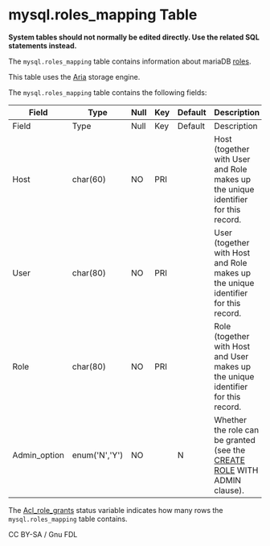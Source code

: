 # mysql.roles\_mapping Table

**System tables should not normally be edited directly. Use the related SQL statements instead.**

The `mysql.roles_mapping` table contains information about mariaDB [roles](../../../../../security/user-account-management/roles/).

This table uses the [Aria](../../../../storage-engines/aria/) storage engine.

The `mysql.roles_mapping` table contains the following fields:

| Field         | Type          | Null | Key | Default | Description                                                                                                                           |
| ------------- | ------------- | ---- | --- | ------- | ------------------------------------------------------------------------------------------------------------------------------------- |
| Field         | Type          | Null | Key | Default | Description                                                                                                                           |
| Host          | char(60)      | NO   | PRI |         | Host (together with User and Role makes up the unique identifier for this record.                                                     |
| User          | char(80)      | NO   | PRI |         | User (together with Host and Role makes up the unique identifier for this record.                                                     |
| Role          | char(80)      | NO   | PRI |         | Role (together with Host and User makes up the unique identifier for this record.                                                     |
| Admin\_option | enum('N','Y') | NO   |     | N       | Whether the role can be granted (see the [CREATE ROLE](../../../account-management-sql-statements/create-role.md) WITH ADMIN clause). |

The [Acl\_role\_grants](../../../../../ha-and-performance/optimization-and-tuning/system-variables/server-status-variables.md#acl_role_grants) status variable indicates how many rows the `mysql.roles_mapping` table contains.

CC BY-SA / Gnu FDL
